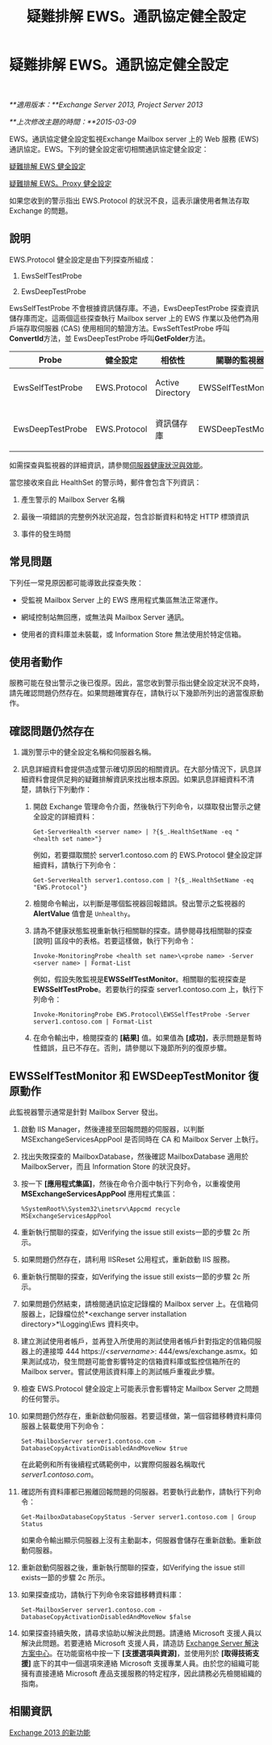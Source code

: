 ﻿---
title: 疑難排解 EWS。通訊協定健全設定
TOCTitle: 疑難排解 EWS。通訊協定健全設定
ms:assetid: 826b2d5b-adbb-4bf5-94b6-0a8de2e3aac0
ms:mtpsurl: https://technet.microsoft.com/zh-tw/library/ms.exch.scom.ews.protocol(v=EXCHG.150)
ms:contentKeyID: 53276406
ms.date: 03/07/2017
mtps_version: v=EXCHG.150
ms.translationtype: MT
---

# 疑難排解 EWS。通訊協定健全設定

 

_**適用版本：**Exchange Server 2013, Project Server 2013_

_**上次修改主題的時間：**2015-03-09_

EWS。通訊協定健全設定監視Exchange Mailbox server 上的 Web 服務 (EWS) 通訊協定。EWS。下列的健全設定密切相關通訊協定健全設定：

[疑難排解 EWS 健全設定](troubleshooting-ews-health-set.md)

[疑難排解 EWS。Proxy 健全設定](troubleshooting-ews-proxy-health-set.md)

如果您收到的警示指出 EWS.Protocol 的狀況不良，這表示讓使用者無法存取 Exchange 的問題。

## 說明

EWS.Protocol 健全設定是由下列探查所組成：

1.  EwsSelfTestProbe

2.  EwsDeepTestProbe

EwsSelfTestProbe 不會根據資訊儲存庫。不過，EwsDeepTestProbe 探查資訊儲存庫而定。這兩個這些探查執行 Mailbox server 上的 EWS 作業以及他們為用戶端存取伺服器 (CAS) 使用相同的驗證方法。EwsSeftTestProbe 呼叫**ConvertId**方法，並 EwsDeepTestProbe 呼叫**GetFolder**方法。


<table>
<colgroup>
<col style="width: 25%" />
<col style="width: 25%" />
<col style="width: 25%" />
<col style="width: 25%" />
</colgroup>
<thead>
<tr class="header">
<th>Probe</th>
<th>健全設定</th>
<th>相依性</th>
<th>關聯的監視器</th>
</tr>
</thead>
<tbody>
<tr class="odd">
<td><p>EwsSelfTestProbe</p></td>
<td><p>EWS.Protocol</p></td>
<td><p>Active Directory</p></td>
<td><p>EWSSelfTestMonitor</p></td>
</tr>
<tr class="even">
<td><p>EwsDeepTestProbe</p></td>
<td><p>EWS.Protocol</p></td>
<td><p>資訊儲存庫</p></td>
<td><p>EWSDeepTestMonitor</p></td>
</tr>
</tbody>
</table>


如需探查與監視器的詳細資訊，請參閱[伺服器健康狀況與效能](https://technet.microsoft.com/zh-tw/library/jj150551\(v=exchg.150\))。

當您接收來自此 HealthSet 的警示時，郵件會包含下列資訊：

1.  產生警示的 Mailbox Server 名稱

2.  最後一項錯誤的完整例外狀況追蹤，包含診斷資料和特定 HTTP 標頭資訊

3.  事件的發生時間

## 常見問題

下列任一常見原因都可能導致此探查失敗：

  - 受監視 Mailbox Server 上的 EWS 應用程式集區無法正常運作。

  - 網域控制站無回應，或無法與 Mailbox Server 通訊。

  - 使用者的資料庫並未裝載，或 Information Store 無法使用於特定信箱。

## 使用者動作

服務可能在發出警示之後已復原。因此，當您收到警示指出健全設定狀況不良時，請先確認問題仍然存在。如果問題確實存在，請執行以下幾節所列出的適當復原動作。

## 確認問題仍然存在

1.  識別警示中的健全設定名稱和伺服器名稱。

2.  訊息詳細資料會提供造成警示確切原因的相關資訊。在大部分情況下，訊息詳細資料會提供足夠的疑難排解資訊來找出根本原因。如果訊息詳細資料不清楚，請執行下列動作：
    
    1.  開啟 Exchange 管理命令介面，然後執行下列命令，以擷取發出警示之健全設定的詳細資料：
        
            Get-ServerHealth <server name> | ?{$_.HealthSetName -eq "<health set name>"}
        
        例如，若要擷取關於 server1.contoso.com 的 EWS.Protocol 健全設定詳細資料，請執行下列命令：
        
            Get-ServerHealth server1.contoso.com | ?{$_.HealthSetName -eq "EWS.Protocol"}
    
    2.  檢閱命令輸出，以判斷是哪個監視器回報錯誤。發出警示之監視器的 **AlertValue** 值會是 `Unhealthy`。
    
    3.  請為不健康狀態監視重新執行相關聯的探查。請參閱尋找相關聯的探查 \[說明\] 區段中的表格。若要這樣做，執行下列命令：
        
            Invoke-MonitoringProbe <health set name>\<probe name> -Server <server name> | Format-List
        
        例如，假設失敗監視是**EWSSelfTestMonitor**。相關聯的監視探查是**EWSSelfTestProbe**。若要執行的探查 server1.contoso.com 上，執行下列命令：
        
            Invoke-MonitoringProbe EWS.Protocol\EWSSelfTestProbe -Server server1.contoso.com | Format-List
    
    4.  在命令輸出中，檢閱探查的 **\[結果\]** 值。如果值為 **\[成功\]**，表示問題是暫時性錯誤，且已不存在。否則，請參閱以下幾節所列的復原步驟。

## EWSSelfTestMonitor 和 EWSDeepTestMonitor 復原動作

此監視器警示通常是針對 Mailbox Server 發出。

1.  啟動 IIS Manager，然後連接至回報問題的伺服器，以判斷 MSExchangeServicesAppPool 是否同時在 CA 和 Mailbox Server 上執行。

2.  找出失敗探查的 MailboxDatabase，然後確認 MailboxDatabase 適用於 MailboxServer，而且 Information Store 的狀況良好。

3.  按一下 **\[應用程式集區\]**，然後在命令介面中執行下列命令，以重複使用 **MSExchangeServicesAppPool** 應用程式集區：
    
        %SystemRoot%\System32\inetsrv\Appcmd recycle MSExchangeServicesAppPool

4.  重新執行關聯的探查，如Verifying the issue still exists一節的步驟 2c 所示。

5.  如果問題仍然存在，請利用 IISReset 公用程式，重新啟動 IIS 服務。

6.  重新執行關聯的探查，如Verifying the issue still exists一節的步驟 2c 所示。

7.  如果問題仍然結束，請檢閱通訊協定記錄檔的 Mailbox server 上。在信箱伺服器上，記錄檔位於*\<exchange server installation directory\>*\\Logging\\Ews 資料夾中。

8.  建立測試使用者帳戶，並再登入所使用的測試使用者帳戶針對指定的信箱伺服器上的連接埠 444 https://*\<servername\>*: 444/ews/exchange.asmx。如果測試成功，發生問題可能會影響特定的信箱資料庫或監控信箱所在的 Mailbox server。嘗試使用該資料庫上的測試帳戶重複此步驟。

9.  檢查 EWS.Protocol 健全設定上可能表示會影響特定 Mailbox Server 之問題的任何警示。

10. 如果問題仍然存在，重新啟動伺服器。若要這樣做，第一個容錯移轉資料庫伺服器上裝載使用下列命令：
    
        Set-MailboxServer server1.contoso.com -DatabaseCopyActivationDisabledAndMoveNow $true
    
    在此範例和所有後續程式碼範例中，以實際伺服器名稱取代 *server1.contoso.com*。

11. 確認所有資料庫都已搬離回報問題的伺服器。若要執行此動作，請執行下列命令：
    
        Get-MailboxDatabaseCopyStatus -Server server1.contoso.com | Group Status
    
    如果命令輸出顯示伺服器上沒有主動副本，伺服器會儲存在重新啟動。重新啟動伺服器。

12. 重新啟動伺服器之後，重新執行關聯的探查，如Verifying the issue still exists一節的步驟 2c 所示。

13. 如果探查成功，請執行下列命令來容錯移轉資料庫：
    
        Set-MailboxServer server1.contoso.com -DatabaseCopyActivationDisabledAndMoveNow $false

14. 如果探查持續失敗，請尋求協助以解決此問題。請連絡 Microsoft 支援人員以解決此問題。若要連絡 Microsoft 支援人員，請造訪 [Exchange Server 解決方案中心](https://go.microsoft.com/fwlink/p/?linkid=180809)。在功能窗格中按一下 **\[支援選項與資源\]**，並使用列於 **\[取得技術支援\]** 底下的其中一個選項來連絡 Microsoft 支援專業人員。由於您的組織可能擁有直接連絡 Microsoft 產品支援服務的特定程序，因此請務必先檢閱組織的指南。

## 相關資訊

[Exchange 2013 的新功能](https://technet.microsoft.com/zh-tw/library/jj150540\(v=exchg.150\))

